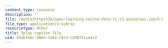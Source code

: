 ```yaml
---
content_type: resource
description: ''
file: /media/https%3A/open-learning-course-data-rc.s3.amazonaws.com/6-02-introduction-to-eecs-ii-digital-communication-systems-fall-2012/d5abfebc58ee126ec8c3cd4072cce4c2_JJdzY3OTzEg.srt
file_type: application/x-subrip
resourcetype: Other
title: 3play caption file
uid: d5abfebc-58ee-126e-c8c3-cd4072cce4c2
---
```

